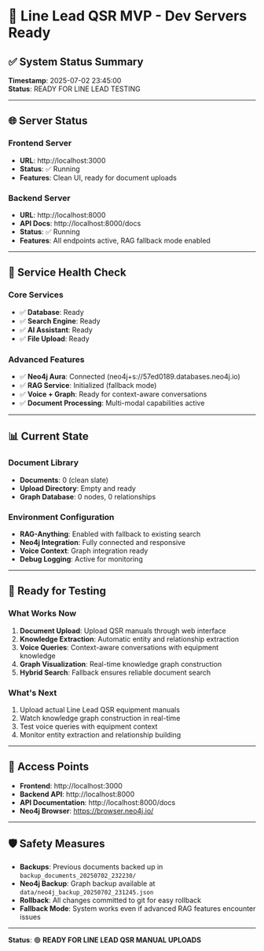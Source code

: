 # 🚀 Line Lead QSR MVP - Dev Servers Ready

## ✅ **System Status Summary**
**Timestamp**: 2025-07-02 23:45:00  
**Status**: READY FOR LINE LEAD TESTING

---

## 🌐 **Server Status**

### **Frontend Server**
- **URL**: http://localhost:3000
- **Status**: ✅ Running
- **Features**: Clean UI, ready for document uploads

### **Backend Server** 
- **URL**: http://localhost:8000
- **API Docs**: http://localhost:8000/docs
- **Status**: ✅ Running
- **Features**: All endpoints active, RAG fallback mode enabled

---

## 🔧 **Service Health Check**

### **Core Services**
- ✅ **Database**: Ready
- ✅ **Search Engine**: Ready  
- ✅ **AI Assistant**: Ready
- ✅ **File Upload**: Ready

### **Advanced Features**
- ✅ **Neo4j Aura**: Connected (neo4j+s://57ed0189.databases.neo4j.io)
- ✅ **RAG Service**: Initialized (fallback mode)
- ✅ **Voice + Graph**: Ready for context-aware conversations
- ✅ **Document Processing**: Multi-modal capabilities active

---

## 📊 **Current State**

### **Document Library**
- **Documents**: 0 (clean slate)
- **Upload Directory**: Empty and ready
- **Graph Database**: 0 nodes, 0 relationships

### **Environment Configuration**
- **RAG-Anything**: Enabled with fallback to existing search
- **Neo4j Integration**: Fully connected and responsive
- **Voice Context**: Graph integration ready
- **Debug Logging**: Active for monitoring

---

## 🎯 **Ready for Testing**

### **What Works Now**
1. **Document Upload**: Upload QSR manuals through web interface
2. **Knowledge Extraction**: Automatic entity and relationship extraction
3. **Voice Queries**: Context-aware conversations with equipment knowledge
4. **Graph Visualization**: Real-time knowledge graph construction
5. **Hybrid Search**: Fallback ensures reliable document search

### **What's Next**
1. Upload actual Line Lead QSR equipment manuals
2. Watch knowledge graph construction in real-time
3. Test voice queries with equipment context
4. Monitor entity extraction and relationship building

---

## 🔗 **Access Points**
- **Frontend**: http://localhost:3000
- **Backend API**: http://localhost:8000  
- **API Documentation**: http://localhost:8000/docs
- **Neo4j Browser**: https://browser.neo4j.io/

---

## 🛡️ **Safety Measures**
- **Backups**: Previous documents backed up in `backup_documents_20250702_232230/`
- **Neo4j Backup**: Graph backup available at `data/neo4j_backup_20250702_231245.json`
- **Rollback**: All changes committed to git for easy rollback
- **Fallback Mode**: System works even if advanced RAG features encounter issues

---

**Status**: 🟢 **READY FOR LINE LEAD QSR MANUAL UPLOADS**